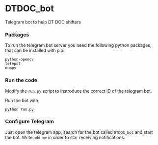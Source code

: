 # DTDOC_bot
Telegram bot to help DT DOC shifters

### Packages

To run the telegram bot server you need the following python packages, that can be installed with pip:

    python-opencv
    telepot
    numpy

### Run the code

Modify the `run.py` script to instroduce the correct ID of the telegram bot.

Run the bot with:

    python run.py

### Configure Telegram

Just open the telegram app, search for the bot called `DTDOC_bot` and start the bot. Write `add me` in order to star receiving notifications.
